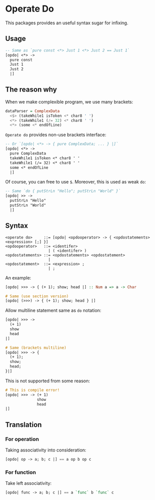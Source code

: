 # Operate Do

This packages provides an useful syntax sugar for infixing.

## Usage

```haskell
-- Same as `pure const <*> Just 1 <*> Just 2 == Just 1`
[opdo| <*> ->
  pure const
  Just 1
  Just 2
  |]
```

## The reason why

When we make complexible program, we use many brackets:

```haskell
dataParser = ComplexData
  <$> (takeWhile1 isToken <* char8 ' ')
  <*> (takeWhile1 (/= 32) <* char8 ' ')
  <*> (some <* endOfLine)
```

`Operate do` provides non-use brackets interface:

```haskell
-- Or `[opdo| <*> -> { pure ComplexData; ... } |]`
[opdo| <*> ->
  pure ComplexData
  takeWhile1 isToken <* char8 ' '
  takeWhile1 (/= 32) <* char8 ' '
  some <* endOfLine
  |]
```

Of course, you can free to use `$`.  Moreover, this is used as weak `do`:

```haskell
-- Same `do { putStrLn "Hello"; putStrLn "World" }`
[opdo| >> ->
  putStrLn "Hello"
  putStrLn "World"
  |]
```

## Syntax

```text
<operate do>     ::= [opdo| <opdooperator> -> { <opdostatements> <expression> [;] }]
<opdooperator>   ::= <identifer>
                   | ( <identifer> )
<opdostatements> ::= <opdostatements> <opdostatement>
                   |
<opdostatement>  ::= <expression> ;
                   | ;
```

An example:

```haskell
[opdo| >>> -> { (+ 1); show; head |] :: Num a => a -> Char

# Same (use section version)
[opdo| (>>>) -> { (+ 1); show; head } |]
```

Allow multiline statement same as `do` notation:

```haskell
[opdo| >>> ->
  (+ 1)
  show
  head
|]

# Same (brackets multiline)
[opdo| >>> -> {
  (+ 1);
  show;
  head;
}|]
```

This is not supported from some reason:

```haskell
# This is compile error!
[opdo| >>> -> (+ 1)
              show
              head
|]
```

## Translation

### For operation

Taking associativity into consideration:

```haskell
[opdo| op -> a; b; c |] == a op b op c
```

### For function

Take left associativity:

```haskell
[opdo| func -> a; b; c |] == a `func` b `func` c
```
